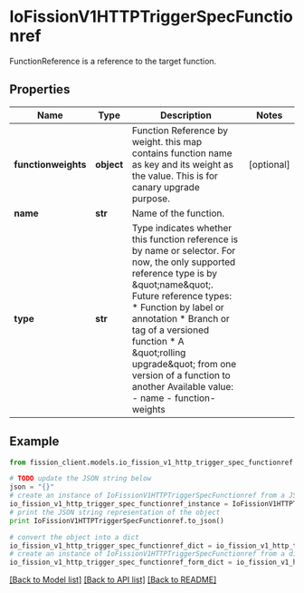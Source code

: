 # IoFissionV1HTTPTriggerSpecFunctionref

FunctionReference is a reference to the target function.

## Properties

Name | Type | Description | Notes
------------ | ------------- | ------------- | -------------
**functionweights** | **object** | Function Reference by weight. this map contains function name as key and its weight as the value. This is for canary upgrade purpose. | [optional] 
**name** | **str** | Name of the function. | 
**type** | **str** | Type indicates whether this function reference is by name or selector. For now, the only supported reference type is by \&quot;name\&quot;.  Future reference types:   * Function by label or annotation   * Branch or tag of a versioned function   * A \&quot;rolling upgrade\&quot; from one version of a function to another Available value: - name - function-weights | 

## Example

```python
from fission_client.models.io_fission_v1_http_trigger_spec_functionref import IoFissionV1HTTPTriggerSpecFunctionref

# TODO update the JSON string below
json = "{}"
# create an instance of IoFissionV1HTTPTriggerSpecFunctionref from a JSON string
io_fission_v1_http_trigger_spec_functionref_instance = IoFissionV1HTTPTriggerSpecFunctionref.from_json(json)
# print the JSON string representation of the object
print IoFissionV1HTTPTriggerSpecFunctionref.to_json()

# convert the object into a dict
io_fission_v1_http_trigger_spec_functionref_dict = io_fission_v1_http_trigger_spec_functionref_instance.to_dict()
# create an instance of IoFissionV1HTTPTriggerSpecFunctionref from a dict
io_fission_v1_http_trigger_spec_functionref_form_dict = io_fission_v1_http_trigger_spec_functionref.from_dict(io_fission_v1_http_trigger_spec_functionref_dict)
```
[[Back to Model list]](../README.md#documentation-for-models) [[Back to API list]](../README.md#documentation-for-api-endpoints) [[Back to README]](../README.md)


